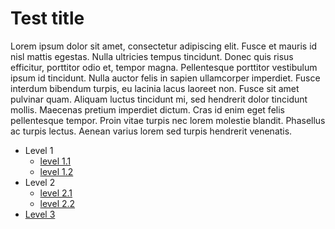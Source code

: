 # Test title

Lorem ipsum dolor sit amet, consectetur adipiscing elit. Fusce et mauris id nisl mattis egestas. Nulla ultricies tempus tincidunt. Donec quis risus efficitur, porttitor odio et, tempor magna. Pellentesque porttitor vestibulum ipsum id tincidunt. Nulla auctor felis in sapien ullamcorper imperdiet. Fusce interdum bibendum turpis, eu lacinia lacus laoreet non. Fusce sit amet pulvinar quam. Aliquam luctus tincidunt mi, sed hendrerit dolor tincidunt mollis. Maecenas pretium imperdiet dictum. Cras id enim eget felis pellentesque tempor. Proin vitae turpis nec lorem molestie blandit. Phasellus ac turpis lectus. Aenean varius lorem sed turpis hendrerit venenatis.

* Level 1
    * [level 1.1](level_1_1.md)
    * [level 1.2](level_1_2.md)
* Level 2
    * [level 2.1](level_2_1.md)
    * [level 2.2](level_2_2.md)
* [Level 3](level_3.md)

